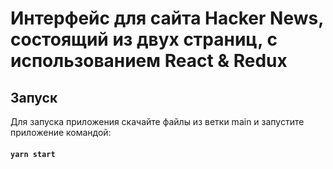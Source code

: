 # Интерфейс для сайта Hacker News, состоящий из двух страниц, с использованием React & Redux

## Запуск 
Для запуска приложения скачайте файлы из ветки main и запустите приложение командой:
#### `yarn start`
